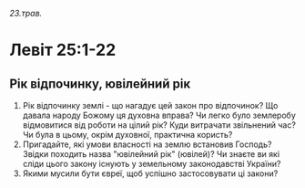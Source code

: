 
_23.трав._

# Левіт 25:1-22

## Рік відпочинку, ювілейний рік
1. Рік відпочинку землі - що нагадує цей закон про відпочинок? Що давала народу Божому ця духовна вправа? Чи легко було землеробу відмовитися від роботи на цілий рік? Куди витрачати звільнений час? Чи була в цьому, окрім духовної, практична користь?
2. Пригадайте, які умови власності на землю встановив Господь? Звідки походить назва "ювілейний рік" (ювілей)? Чи знаєте ви які сліди цього закону існують у земельному законодавстві України?
3. Якими мусили бути євреї, щоб успішно застосовувати ці закони?
